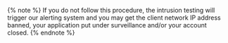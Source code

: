 {% note %}
If you do not follow this procedure, the intrusion testing will
trigger our alerting system and you may get the client network IP address
banned, your application put under surveillance and/or your account closed.
{% endnote %}